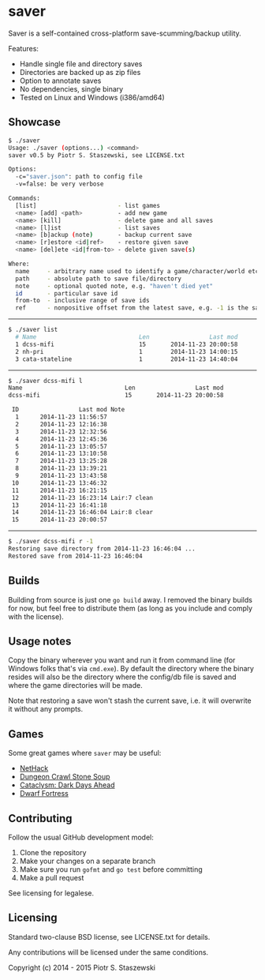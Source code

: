 # saver

Saver is a self-contained cross-platform save-scumming/backup utility.

Features:

- Handle single file and directory saves
- Directories are backed up as zip files
- Option to annotate saves
- No dependencies, single binary
- Tested on Linux and Windows (i386/amd64)

## Showcase

```bash
$ ./saver
Usage: ./saver (options...) <command>
saver v0.5 by Piotr S. Staszewski, see LICENSE.txt

Options:
  -c="saver.json": path to config file
  -v=false: be very verbose

Commands:
  [list]                       - list games
  <name> [add] <path>          - add new game
  <name> [kill]                - delete game and all saves
  <name> [l]ist                - list saves
  <name> [b]ackup (note)       - backup current save
  <name> [r]estore <id|ref>    - restore given save
  <name> [del]ete <id|from-to> - delete given save(s)

Where:
  name     - arbitrary name used to identify a game/character/world etc.
  path     - absolute path to save file/directory
  note     - optional quoted note, e.g. "haven't died yet"
  id       - particular save id
  from-to  - inclusive range of save ids
  ref      - nonpositive offset from the latest save, e.g. -1 is the save before the latest
```

- - -

```bash
$ ./saver list
  # Name                             Len                 Last mod
  1 dcss-mifi                        15       2014-11-23 20:00:58
  2 nh-pri                           1        2014-11-23 14:00:15
  3 cata-stateline                   1        2014-11-23 14:40:04
```

- - -

```bash
$ ./saver dcss-mifi l
Name                             Len                 Last mod
dcss-mifi                        15       2014-11-23 20:00:58

 ID                 Last mod Note
  1      2014-11-23 11:56:57 
  2      2014-11-23 12:16:38 
  3      2014-11-23 12:32:56 
  4      2014-11-23 12:45:36 
  5      2014-11-23 13:05:57 
  6      2014-11-23 13:10:58 
  7      2014-11-23 13:25:28 
  8      2014-11-23 13:39:21 
  9      2014-11-23 13:43:58 
 10      2014-11-23 13:46:32 
 11      2014-11-23 16:21:15 
 12      2014-11-23 16:23:14 Lair:7 clean
 13      2014-11-23 16:41:18 
 14      2014-11-23 16:46:04 Lair:8 clear
 15      2014-11-23 20:00:57 
```

- - -

```bash
$ ./saver dcss-mifi r -1
Restoring save directory from 2014-11-23 16:46:04 ...
Restored save from 2014-11-23 16:46:04
```

## Builds

Building from source is just one `go build` away. I removed the binary builds for now, but feel free to distribute them (as long as you include and comply with the license).

## Usage notes

Copy the binary wherever you want and run it from command line (for Windows folks that's via `cmd.exe`). By default the directory where the binary resides will also be the directory where the config/db file is saved and where the game directories will be made.

Note that restoring a save won't stash the current save, i.e. it will overwrite it without any prompts.

## Games

Some great games where `saver` may be useful:

- [NetHack](http://www.nethack.org/)
- [Dungeon Crawl Stone Soup](http://crawl.develz.org/wordpress/)
- [Cataclysm: Dark Days Ahead](http://en.cataclysmdda.com/)
- [Dwarf Fortress](http://www.bay12games.com/dwarves/)

## Contributing

Follow the usual GitHub development model:

1. Clone the repository
2. Make your changes on a separate branch
3. Make sure you run `gofmt` and `go test` before committing
4. Make a pull request

See licensing for legalese.

## Licensing

Standard two-clause BSD license, see LICENSE.txt for details.

Any contributions will be licensed under the same conditions.

Copyright (c) 2014 - 2015 Piotr S. Staszewski

